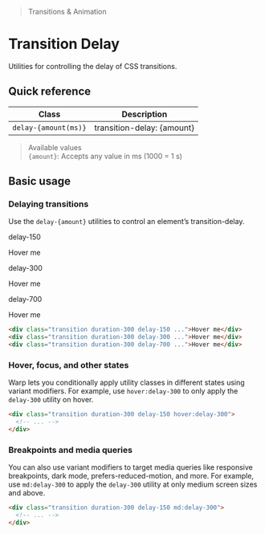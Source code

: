 > Transitions & Animation

# Transition Delay
Utilities for controlling the delay of CSS transitions.

## Quick reference

| Class                | Description                |
| -------------------- | -------------------------- |
| `delay-{amount(ms)}` | transition-delay: {amount} |


> Available values <br />
> `{amount}`: Accepts any value in ms (1000 = 1 s)<br />

## Basic usage
### Delaying transitions
Use the `delay-{amount}` utilities to control an element’s transition-delay.

<container>
 <div class="flex flex-col sm:flex-row gap-8 sm:gap-0 justify-around pd-text-white pd-text-sm font-bold leading-6">
  <div class="flex flex-col items-center shrink-0">
    <p class="pd-font-medium pd-text-sm pd-text-slate-500 pd-font-mono text-center mb-16 dark:pd-text-slate-400">delay-150</p>
    <div class="ex-box pd-bg-indigo-500 pd-text-white hover:scale-125 ease-in-out delay-150 duration-300">Hover me</div>
  </div>
  <div class="flex flex-col items-center shrink-0">
    <p class="pd-font-medium pd-text-sm pd-text-slate-500 pd-font-mono text-center mb-16 dark:pd-text-slate-400">delay-300</p>
    <div class="ex-box pd-bg-blue-500 pd-text-white hover:scale-125 ease-in-out delay-300 duration-300">Hover me</div>
  </div>
  <div class="flex flex-col items-center shrink-0">
    <p class="pd-font-medium pd-text-sm pd-text-slate-500 pd-font-mono text-center mb-16 dark:pd-text-slate-400">delay-700</p>
    <div class="ex-box pd-bg-cyan-500 pd-text-white hover:scale-125 ease-in-out delay-1700 duration-300">Hover me</div>
  </div>
 </div>
</container>

```html
<div class="transition duration-300 delay-150 ...">Hover me</div>
<div class="transition duration-300 delay-300 ...">Hover me</div>
<div class="transition duration-300 delay-700 ...">Hover me</div>
```

### Hover, focus, and other states
Warp lets you conditionally apply utility classes in different states using variant modifiers. For example, use `hover:delay-300` to only apply the `delay-300` utility on hover.

```html
<div class="transition duration-300 delay-150 hover:delay-300">
  <!-- ... -->
</div>
```

### Breakpoints and media queries
You can also use variant modifiers to target media queries like responsive breakpoints, dark mode, prefers-reduced-motion, and more. For example, use `md:delay-300` to apply the `delay-300` utility at only medium screen sizes and above.

```html
<div class="transition duration-300 delay-150 md:delay-300">
  <!-- ... -->
</div>
```